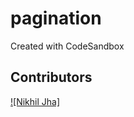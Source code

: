 # pagination
Created with CodeSandbox

## Contributors

[![Nikhil Jha]](https://github.com/NikhilJHA01)
